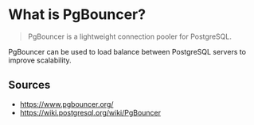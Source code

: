 # What is PgBouncer?

> PgBouncer is a lightweight connection pooler for PostgreSQL.

PgBouncer can be used to load balance between PostgreSQL servers to improve scalability.

## Sources

* https://www.pgbouncer.org/
* https://wiki.postgresql.org/wiki/PgBouncer

